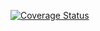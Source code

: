 [![Coverage Status](https://coveralls.io/repos/github/DominikKrenski/PersonalPassServer/badge.svg?branch=registration-travis)](https://coveralls.io/github/DominikKrenski/PersonalPassServer?branch=registration-travis)